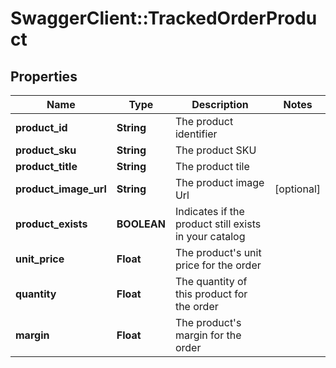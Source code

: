 # SwaggerClient::TrackedOrderProduct

## Properties
Name | Type | Description | Notes
------------ | ------------- | ------------- | -------------
**product_id** | **String** | The product identifier | 
**product_sku** | **String** | The product SKU | 
**product_title** | **String** | The product tile | 
**product_image_url** | **String** | The product image Url | [optional] 
**product_exists** | **BOOLEAN** | Indicates if the product still exists in your catalog | 
**unit_price** | **Float** | The product&#39;s unit price for the order | 
**quantity** | **Float** | The quantity of this product for the order | 
**margin** | **Float** | The product&#39;s margin for the order | 


